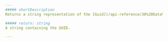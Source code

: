 ```yaml
---
##### shortDescription
Returns a string representation of the [Guid](/api-reference/30%20Data%20Layer/Guid '/Documentation/ApiReference/Data_Layer/Guid/') instance.

##### return: string
A string containing the GUID.

---
```

